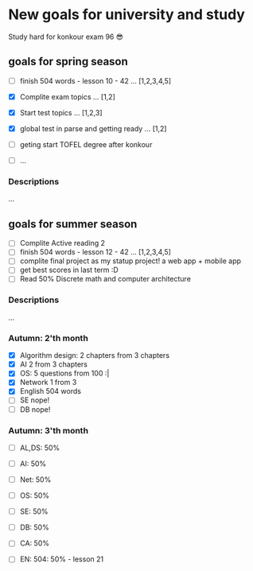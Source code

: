 # New goals for university and study
Study hard for konkour exam 96 :sunglasses:

## goals for spring season

- [ ] finish 504 words - lesson 10 - 42 ...	 [1,2,3,4,5]
- [x] Complite exam topics ...	 [1,2]
- [x] Start test topics ...	 [1,2,3]
- [x] global test in parse and getting ready ...	 [1,2]
- [ ] geting start TOFEL degree after konkour
- [ ] ...



### Descriptions
...

## goals for summer season
- [ ] Complite Active reading 2
- [ ] finish 504 words - lesson 12 - 42 ...	 [1,2,3,4,5]
- [ ] complite final project as my statup project! a web app + mobile app
- [ ] get best scores in last term :D
- [ ] Read 50% Discrete math and computer architecture

### Descriptions
...

### Autumn: 2'th month
- [x] Algorithm design: 2 chapters from 3 chapters
- [x] AI 2 from 3 chapters
- [x] OS: 5 questions from 100 :|
- [x] Network 1 from 3
- [x] English 504 words
- [ ] SE nope!
- [ ] DB nope!
### Autumn: 3'th month
- [ ] AL,DS: 50% 
- [ ] AI: 50% 
- [ ] Net: 50% 
- [ ] OS: 50% 
- [ ] SE: 50% 
- [ ] DB: 50% 
- [ ] CA: 50%
- [ ] EN: 504: 50% - lesson 21

